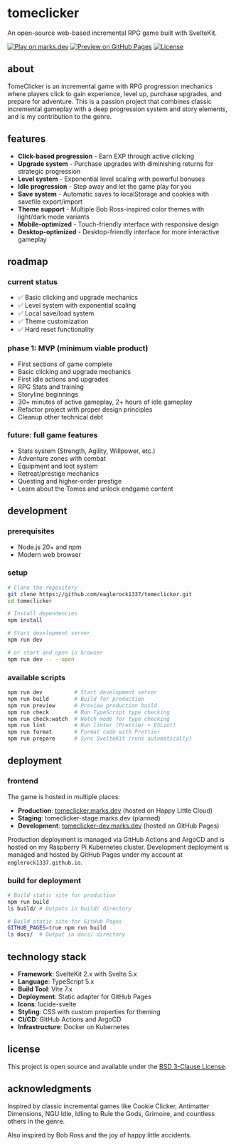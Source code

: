 # tomeclicker

An open-source web-based incremental RPG game built with SvelteKit.

[![Play on marks.dev](https://img.shields.io/badge/play-marks.dev-blue)](https://tomeclicker.marks.dev)
[![Preview on GitHub Pages](https://img.shields.io/badge/preview-github%20pages-blue)](https://tomeclicker-dev.marks.dev)
[![License](https://img.shields.io/badge/license-BSD%203-Clause-green)](LICENSE)

## about

TomeClicker is an incremental game with RPG progression mechanics where players click to gain experience, level up, purchase upgrades, and prepare for adventure. This is a passion project that combines classic incremental gameplay with a deep progression system and story elements, and is my contribution to the genre.

## features

- **Click-based progression** - Earn EXP through active clicking
- **Upgrade system** - Purchase upgrades with diminishing returns for strategic progression
- **Level system** - Exponential level scaling with powerful bonuses
- **Idle progression** - Step away and let the game play for you
- **Save system** - Automatic saves to localStorage and cookies with savefile export/import
- **Theme support** - Multiple Bob Ross-inspired color themes with light/dark mode variants
- **Mobile-optimized** - Touch-friendly interface with responsive design
- **Desktop-optimized** - Desktop-friendly interface for more interactive gameplay

## roadmap

### current status

- ✅ Basic clicking and upgrade mechanics
- ✅ Level system with exponential scaling
- ✅ Local save/load system
- ✅ Theme customization
- ✅ Hard reset functionality

### phase 1: MVP (minimum viable product)

- First sections of game complete
- Basic clicking and upgrade mechanics
- First idle actions and upgrades
- RPG Stats and training
- Storyline beginnings
- 30+ minutes of active gameplay, 2+ hours of idle gameplay
- Refactor project with proper design principles
- Cleanup other technical debt

### future: full game features

- Stats system (Strength, Agility, Willpower, etc.)
- Adventure zones with combat
- Equipment and loot system
- Retreat/prestige mechanics
- Questing and higher-order prestige
- Learn about the Tomes and unlock endgame content

## development

### prerequisites

- Node.js 20+ and npm
- Modern web browser

### setup

```bash
# Clone the repository
git clone https://github.com/eaglerock1337/tomeclicker.git
cd tomeclicker

# Install dependencies
npm install

# Start development server
npm run dev

# or start and open in browser
npm run dev -- --open
```

### available scripts

```bash
npm run dev          # Start development server
npm run build        # Build for production
npm run preview      # Preview production build
npm run check        # Run TypeScript type checking
npm run check:watch  # Watch mode for type checking
npm run lint         # Run linter (Prettier + ESLint)
npm run format       # Format code with Prettier
npm run prepare      # Sync SvelteKit (runs automatically)
```

## deployment

### frontend

The game is hosted in multiple places:

- **Production**: [tomeclicker.marks.dev](https://tomeclicker.marks.dev) (hosted on Happy Little Cloud)
- **Staging**: tomeclicker-stage.marks.dev (planned)
- **Development**: [tomeclicker-dev.marks.dev](https://tomeclicker-dev.marks.dev) (hosted on GitHub Pages)

Production deployment is managed via GitHub Actions and ArgoCD and is hosted on my Raspberry Pi Kubernetes cluster.
Development deployment is managed and hosted by GitHub Pages under my account at `eaglerock1337.github.io`.

### build for deployment

```bash
# Build static site for production
npm run build
ls build/ # Outputs in build/ directory

# Build static site for GitHub Pages
GITHUB_PAGES=true npm run build
ls docs/  # Output in docs/ directory
```

## technology stack

- **Framework**: SvelteKit 2.x with Svelte 5.x
- **Language**: TypeScript 5.x
- **Build Tool**: Vite 7.x
- **Deployment**: Static adapter for GitHub Pages
- **Icons**: lucide-svelte
- **Styling**: CSS with custom properties for theming
- **CI/CD**: GitHub Actions and ArgoCD
- **Infrastructure**: Docker on Kubernetes

## license

This project is open source and available under the [BSD 3-Clause License](LICENSE).

## acknowledgments

Inspired by classic incremental games like Cookie Clicker, Antimatter Dimensions, NGU Idle, Idling to Rule the Gods, Grimoire, and countless others in the genre.

Also inspired by Bob Ross and the joy of happy little accidents.
